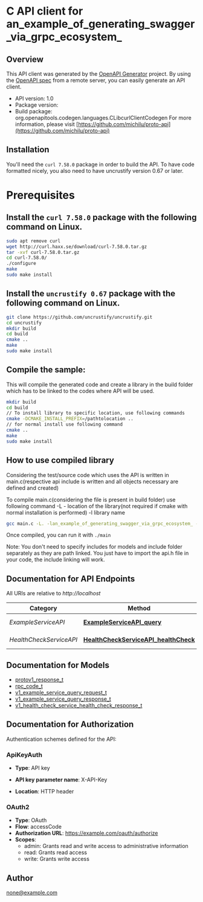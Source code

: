 # C API client for an_example_of_generating_swagger_via_grpc_ecosystem_

## Overview
This API client was generated by the [OpenAPI Generator](https://openapi-generator.tech) project. By using the [OpenAPI spec](https://openapis.org) from a remote server, you can easily generate an API client.

- API version: 1.0
- Package version: 
- Build package: org.openapitools.codegen.languages.CLibcurlClientCodegen
For more information, please visit [https://github.com/michilu/proto-api](https://github.com/michilu/proto-api)

## Installation
You'll need the `curl 7.58.0` package in order to build the API. To have code formatted nicely, you also need to have uncrustify version 0.67 or later.

# Prerequisites

## Install the `curl 7.58.0` package with the following command on Linux.
```bash
sudo apt remove curl
wget http://curl.haxx.se/download/curl-7.58.0.tar.gz
tar -xvf curl-7.58.0.tar.gz
cd curl-7.58.0/
./configure
make
sudo make install
```
## Install the `uncrustify 0.67` package with the following command on Linux.
```bash
git clone https://github.com/uncrustify/uncrustify.git
cd uncrustify
mkdir build
cd build
cmake ..
make
sudo make install
```

## Compile the sample:
This will compile the generated code and create a library in the build folder which has to be linked to the codes where API will be used.
```bash
mkdir build
cd build
// To install library to specific location, use following commands
cmake -DCMAKE_INSTALL_PREFIX=/pathtolocation ..
// for normal install use following command
cmake ..
make
sudo make install
```
## How to use compiled library
Considering the test/source code which uses the API is written in main.c(respective api include is written and all objects necessary are defined and created)

To compile main.c(considering the file is present in build folder) use following command
-L - location of the library(not required if cmake with normal installation is performed)
-l library name
```bash
gcc main.c -L. -lan_example_of_generating_swagger_via_grpc_ecosystem_ -o main
```
Once compiled, you can run it with ``` ./main ```

Note: You don't need to specify includes for models and include folder separately as they are path linked. You just have to import the api.h file in your code, the include linking will work.

## Documentation for API Endpoints

All URIs are relative to *http://localhost*

Category | Method | HTTP request | Description
------------ | ------------- | ------------- | -------------
*ExampleServiceAPI* | [**ExampleServiceAPI_query**](docs/ExampleServiceAPI.md#ExampleServiceAPI_query) | **POST** /v1/example/{id} | 
*HealthCheckServiceAPI* | [**HealthCheckServiceAPI_healthCheck**](docs/HealthCheckServiceAPI.md#HealthCheckServiceAPI_healthCheck) | **GET** /healthCheck | 


## Documentation for Models

 - [protov1_response_t](docs/protov1_response.md)
 - [rpc_code_t](docs/rpc_code.md)
 - [v1_example_service_query_request_t](docs/v1_example_service_query_request.md)
 - [v1_example_service_query_response_t](docs/v1_example_service_query_response.md)
 - [v1_health_check_service_health_check_response_t](docs/v1_health_check_service_health_check_response.md)


## Documentation for Authorization


Authentication schemes defined for the API:
### ApiKeyAuth

- **Type**: API key

- **API key parameter name**: X-API-Key
- **Location**: HTTP header

### OAuth2


- **Type**: OAuth
- **Flow**: accessCode
- **Authorization URL**: https://example.com/oauth/authorize
- **Scopes**: 
  - admin: Grants read and write access to administrative information
  - read: Grants read access
  - write: Grants write access


## Author

none@example.com

